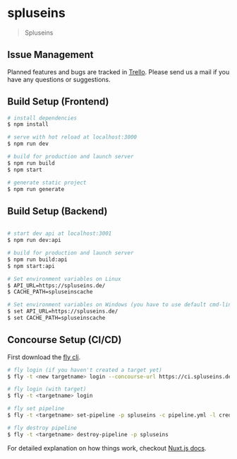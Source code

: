 # spluseins

> Spluseins

## Issue Management

Planned features and bugs are tracked in [Trello](https://trello.com/b/8L18rOVd).
Please send us a mail if you have any questions or suggestions.

## Build Setup (Frontend)

``` bash
# install dependencies
$ npm install

# serve with hot reload at localhost:3000
$ npm run dev

# build for production and launch server
$ npm run build
$ npm start

# generate static project
$ npm run generate
```

## Build Setup (Backend)

```bash

# start dev api at localhost:3001
$ npm run dev:api

# build for production and launch server
$ npm run build:api
$ npm start:api

# Set environment variables on Linux
$ API_URL=https://spluseins.de/
$ CACHE_PATH=spluseinscache

# Set environment variables on Windows (you have to use default cmd-line tool)
$ set API_URL=https://spluseins.de/
$ set CACHE_PATH=spluseinscache
```

## Concourse Setup (CI/CD)

First download the [fly cli](https://concourse-ci.org/download.html).

```bash
# fly login (if you haven't created a target yet)
$ fly -t <new targetname> login --concourse-url https://ci.spluseins.de

# fly login (with target)
$ fly -t <targetname> login

# fly set pipeline
$ fly -t <targetname> set-pipeline -p spluseins -c pipeline.yml -l credentials.yml

# fly destroy pipeline
$ fly -t <targetname> destroy-pipeline -p spluseins
```

For detailed explanation on how things work, checkout [Nuxt.js docs](https://nuxtjs.org).

